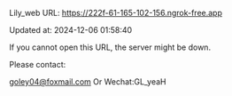 Lily_web URL: https://222f-61-165-102-156.ngrok-free.app

Updated at: 2024-12-06 01:58:40

If you cannot open this URL, the server might be down.

Please contact: 

goley04@foxmail.com Or Wechat:GL_yeaH